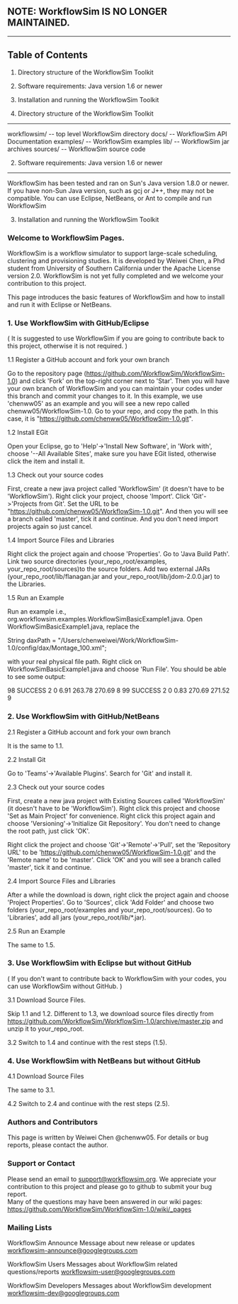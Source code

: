 ## NOTE: WorkflowSim IS NO LONGER MAINTAINED.

---

Table of Contents
-----------------

1. Directory structure of the WorkflowSim Toolkit
2. Software requirements: Java version 1.6 or newer 
3. Installation and running the WorkflowSim Toolkit


1. Directory structure of the WorkflowSim Toolkit
----------------------------------------------

workflowsim/			-- top level WorkflowSim directory
	docs/			-- WorkflowSim API Documentation
	examples/		-- WorkflowSim examples
	lib/			-- WorkflowSim jar archives
	sources/		-- WorkflowSim source code


2. Software requirements: Java version 1.6 or newer
---------------------------------------------------

WorkflowSim has been tested and ran on Sun's Java version 1.8.0 or newer.
If you have non-Sun Java version, such as gcj or J++, they may not be compatible.
You can use Eclipse, NetBeans, or Ant to compile and run WorkflowSim

3. Installation and running the WorkflowSim Toolkit
### Welcome to WorkflowSim Pages.
WorkflowSim is a workflow simulator to support large-scale scheduling, clustering and provisioning studies. It is developed by Weiwei Chen, a Phd student from University of Southern California under the Apache License version 2.0. WorkflowSim is not yet fully completed and we welcome your contribution to this project. 

This page introduces the basic features of WorkflowSim and how to install and run it with Eclipse or NetBeans.

### 1. Use WorkflowSim with GitHub/Eclipse

( It is suggested to use WorkflowSim if you are going to contribute back to this project, otherwise it is not required. )


1.1 Register a GitHub account and fork your own branch

Go to the repository page (https://github.com/WorkflowSim/WorkflowSim-1.0) and click 'Fork' on the top-right corner next to 'Star'. Then you will have your own branch of WorkflowSim and you can maintain your codes under this branch and commit your changes to it. In this example, we use 'chenww05' as an example and you will see a new repo called chenww05/WorkflowSim-1.0. Go to your repo, and copy the path. In this case, it is "https://github.com/chenww05/WorkflowSim-1.0.git". 

1.2 Install EGit


Open your Eclipse, go to 'Help'->'Install New Software', in 'Work with', choose '--All Available Sites', make sure you have EGit listed, otherwise click the item and install it. 

1.3 Check out your source codes

First, create a new java project called 'WorkflowSim' (it doesn't have to be 'WorkflowSim'). Right click your project, choose 'Import'. Click 'Git'->'Projects from Git'. Set the URL to be "https://github.com/chenww05/WorkflowSim-1.0.git". And then you will see a branch called 'master', tick it and continue. And you don't need import projects again so just cancel. 

1.4 Import Source Files and Libraries

Right click the project again and choose 'Properties'. Go to 'Java Build Path'. Link two source directories (your_repo_root/examples, your_repo_root/sources)to the source folders. Add two external JARs (your_repo_root/lib/flanagan.jar and your_repo_root/lib/jdom-2.0.0.jar) to the Libraries.  

1.5 Run an Example

Run an example i.e., org.workflowsim.examples.WorkflowSimBasicExample1.java. Open WorkflowSimBasicExample1.java, replace the 

String daxPath = "/Users/chenweiwei/Work/WorkflowSim-1.0/config/dax/Montage_100.xml";

with your real physical file path. Right click on WorkflowSimBasicExample1.java and choose 'Run File'. You should be able to see some output:

98        SUCCESS        2            0            6.91        263.78            270.69            8
99        SUCCESS        2            0            0.83        270.69            271.52            9

### 2. Use WorkflowSim with GitHub/NetBeans

2.1 Register a GitHub account and fork your own branch

It is the same to 1.1.

2.2 Install Git

Go to 'Teams'->'Available Plugins'. Search for 'Git' and install it. 

2.3 Check out your source codes

First, create a new java project with Existing Sources called 'WorkflowSim' (it doesn't have to be 'WorkflowSim'). Right click this project and choose 'Set as Main Project' for convenience. 
Right click this project again and choose 'Versioning'->'Initialize Git Repository'. You don't need to change the root path, just click 'OK'. 

Right click the project and choose 'Git'->'Remote'->'Pull', set the 'Repository URL' to be 'https://github.com/chenww05/WorkflowSim-1.0.git' and the 'Remote name' to be 'master'. Click 'OK' and you will see a branch called 'master', tick it and continue. 

2.4 Import Source Files and Libraries

After a while the download is down, right click the project again and choose 'Project Properties'. Go to 'Sources', click 'Add Folder' and choose two folders (your_repo_root/examples and your_repo_root/sources). Go to 'Libraries', add all jars  (your_repo_root/lib/*.jar). 

2.5 Run an Example

The same to 1.5. 

### 3. Use WorkflowSim with Eclipse but without GitHub
( If you don't want to contribute back to WorkflowSim with your codes, you can use WorkflowSim without GitHub. )

3.1 Download Source Files. 

Skip 1.1 and 1.2. Different to 1.3, we download source files directly from https://github.com/WorkflowSim/WorkflowSim-1.0/archive/master.zip and unzip it to your_repo_root. 

3.2 Switch to 1.4 and continue with the rest steps (1.5). 

### 4. Use WorkflowSim with NetBeans but without GitHub

4.1 Download Source Files

The same to 3.1. 

4.2 Switch to 2.4 and continue with the rest steps (2.5).

### Authors and Contributors
This page is written by Weiwei Chen @chenww05. For details or bug reports, please contact the author. 

### Support or Contact
Please send an email to support@workflowsim.org. We appreciate your contribution to this project and please go to github to submit your bug report.  
Many of the questions may have been answered in our wiki pages: https://github.com/WorkflowSim/WorkflowSim-1.0/wiki/_pages
### Mailing Lists

WorkflowSim Announce
Message about new release or updates
workflowsim-announce@googlegroups.com

WorkflowSim Users
Messages about WorkflowSim related questions/reports
workflowsim-user@googlegroups.com

WorkflowSim Developers
Messages about WorkflowSim development
workflowsim-dev@googlegroups.com



